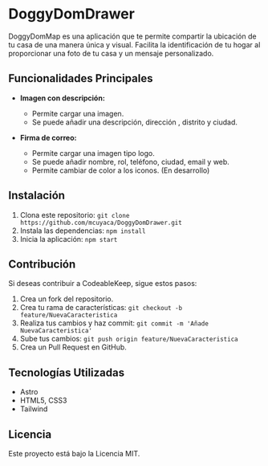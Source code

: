 # DoggyDomDrawer

DoggyDomMap es una aplicación que te permite compartir la ubicación de tu casa de una manera única y visual. Facilita la identificación de tu hogar al proporcionar una foto de tu casa y un mensaje personalizado.

## Funcionalidades Principales

- **Imagen con descripción:**

  - Permite cargar una imagen.
  - Se puede añadir una descripción, dirección , distrito y ciudad.

- **Firma de correo:**

  - Permite cargar una imagen tipo logo.
  - Se puede añadir nombre, rol, teléfono, ciudad, email y web.
  - Permite cambiar de color a los iconos. (En desarrollo)

## Instalación

1. Clona este repositorio: `git clone https://github.com/mcuyaca/DoggyDomDrawer.git`
2. Instala las dependencias: `npm install`
3. Inicia la aplicación: `npm start`

## Contribución

Si deseas contribuir a CodeableKeep, sigue estos pasos:

1. Crea un fork del repositorio.
2. Crea tu rama de características: `git checkout -b feature/NuevaCaracteristica`
3. Realiza tus cambios y haz commit: `git commit -m 'Añade NuevaCaracteristica'`
4. Sube tus cambios: `git push origin feature/NuevaCaracteristica`
5. Crea un Pull Request en GitHub.

## Tecnologías Utilizadas

- Astro
- HTML5, CSS3
- Tailwind

## Licencia

Este proyecto está bajo la Licencia MIT.
